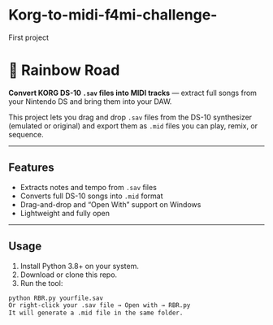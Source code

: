 # Korg-to-midi-f4mi-challenge-
First project
# 🌈 Rainbow Road

**Convert KORG DS-10 `.sav` files into MIDI tracks** — extract full songs from your Nintendo DS and bring them into your DAW.

This project lets you drag and drop `.sav` files from the DS-10 synthesizer (emulated or original) and export them as `.mid` files you can play, remix, or sequence.

---

## Features

-  Extracts notes and tempo from `.sav` files
-  Converts full DS-10 songs into `.mid` format
-  Drag-and-drop and “Open With” support on Windows
-  Lightweight and fully open

---

## Usage

1. Install Python 3.8+ on your system.
2. Download or clone this repo.
3. Run the tool:

```bash
python RBR.py yourfile.sav
Or right-click your .sav file → Open with → RBR.py
It will generate a .mid file in the same folder.
